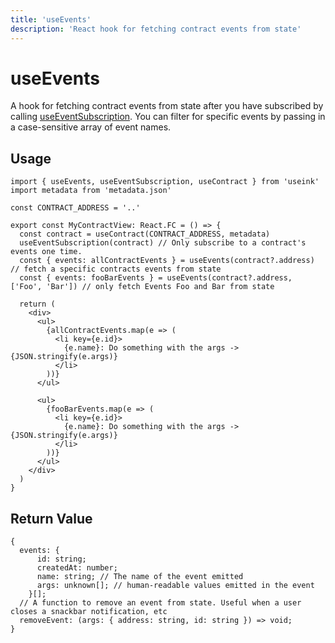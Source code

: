 ```yaml
---
title: 'useEvents'
description: 'React hook for fetching contract events from state'
---
```


# useEvents

A hook for fetching contract events from state after you have subscribed by calling
[useEventSubscription](/frontend/core/hooks/contracts/use-event-subscription). You can
filter for specific events by passing in a case-sensitive array of event names. 

## Usage

```tsx
import { useEvents, useEventSubscription, useContract } from 'useink'
import metadata from 'metadata.json'

const CONTRACT_ADDRESS = '..'

export const MyContractView: React.FC = () => {
  const contract = useContract(CONTRACT_ADDRESS, metadata)
  useEventSubscription(contract) // Only subscribe to a contract's events one time.
  const { events: allContractEvents } = useEvents(contract?.address) // fetch a specific contracts events from state
  const { events: fooBarEvents } = useEvents(contract?.address, ['Foo', 'Bar']) // only fetch Events Foo and Bar from state

  return (
    <div>
      <ul>
        {allContractEvents.map(e => (
          <li key={e.id}>
            {e.name}: Do something with the args -> {JSON.stringify(e.args)}
          </li>
        ))}
      </ul>

      <ul>
        {fooBarEvents.map(e => (
          <li key={e.id}>
            {e.name}: Do something with the args -> {JSON.stringify(e.args)}
          </li>
        ))}
      </ul>
    </div>
  )
}
```

## Return Value

```tsx
{
  events: {
      id: string;
      createdAt: number;
      name: string; // The name of the event emitted
      args: unknown[]; // human-readable values emitted in the event
    }[];
  // A function to remove an event from state. Useful when a user closes a snackbar notification, etc
  removeEvent: (args: { address: string, id: string }) => void;
}
```